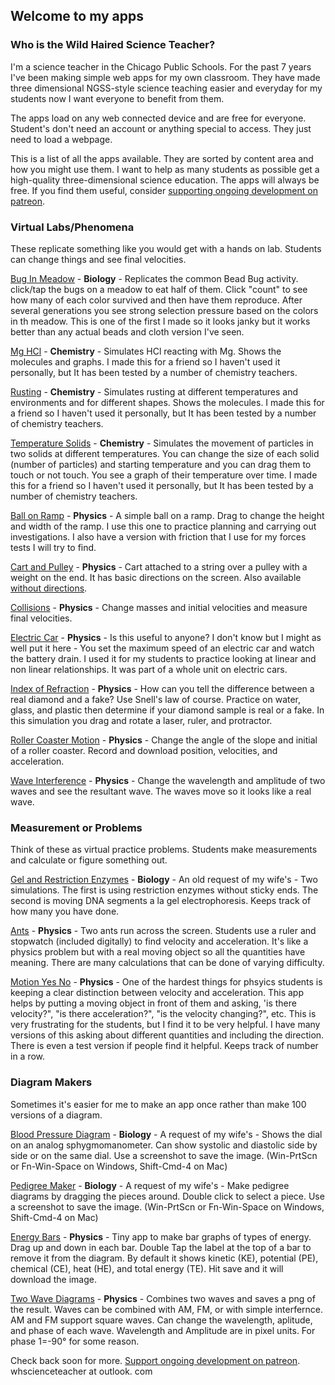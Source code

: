 ## Welcome to my apps

### Who is the Wild Haired Science Teacher?
I'm a science teacher in the Chicago Public Schools. For the past 7 years I've been making simple web apps for my own classroom. They have made three dimensional NGSS-style science teaching easier and everyday for my students now I want everyone to benefit from them. 

The apps load on any web connected device and are free for everyone. Student's don't need an account or anything special to access. They just need to load a webpage. 

This is a list of all the apps available. They are sorted by content area and how you might use them. I want to help as many students as possible get a high-quality three-dimensional science education. The apps will always be free. If you find them useful, consider [supporting ongoing development on patreon](https://www.patreon.com/whscienceteacher).


### Virtual Labs/Phenomena
These replicate something like you would get with a hands on lab. Students can change things and see final velocities. 

[Bug In Meadow](./buginmeadow/) - **Biology** - Replicates the common Bead Bug activity. click/tap the bugs on a meadow to eat half of them. Click "count" to see how many of each color survived and then have them reproduce. After several generations you see strong selection pressure based on the colors in th meadow. This is one of the first I made so it looks janky but it works better than any actual beads and cloth version I've seen. 

[Mg HCl](./mghcl/) - **Chemistry** - Simulates HCl reacting with Mg. Shows the molecules and graphs. I made this for a friend so I haven't used it personally, but It has been tested by a number of chemistry teachers.

[Rusting](./rusting/) - **Chemistry** - Simulates rusting at different temperatures and environments and for different shapes. Shows the molecules. I made this for a friend so I haven't used it personally, but It has been tested by a number of chemistry teachers. 

[Temperature Solids](./temperaturesolids) - **Chemistry** - Simulates the movement of particles in two solids at different temperatures. You can change the size of each solid (number of particles) and starting temperature and you can drag them to touch or not touch. You see a graph of their temperature over time. I made this for a friend so I haven't used it personally, but It has been tested by a number of chemistry teachers. 

[Ball on Ramp](./ballramp) - **Physics** - A simple ball on a ramp. Drag to change the height and width of the ramp. I use this one to practice planning and carrying out investigations. I also have a version with friction that I use for my forces tests I will try to find. 

[Cart and Pulley](./cartpulley) - **Physics** - Cart attached to a string over a pulley with a weight on the end. It has basic directions on the screen. Also available  [without directions](./cartpulleynodirections).

[Collisions](./collisions/) - **Physics** - Change masses and initial velocities and measure final velocities.

[Electric Car](./electriccar/) - **Physics** - Is this useful to anyone? I don't know but I might as well put it here - You set the maximum speed of an electric car and watch the battery drain. I used it for my students to practice looking at linear and non linear relationships. It was part of a whole unit on electric cars. 

[Index of Refraction](./ior/) - **Physics** - How can you tell the difference between a real diamond and a fake? Use Snell's law of course. Practice on water, glass, and plastic then determine if your diamond sample is real or a fake. In this simulation you drag and rotate a laser, ruler, and protractor. 

[Roller Coaster Motion](./rollercoastermotion/) - **Physics** - Change the angle of the slope and initial of a roller coaster. Record and download position, velocities, and acceleration.

[Wave Interference](./waveinterference/) - **Physics** - Change the wavelength and amplitude of two waves and see the resultant wave. The waves move so it looks like a real wave. 


### Measurement or Problems
Think of these as virtual practice problems. Students make measurements and calculate or figure something out. 

[Gel and Restriction Enzymes](./gelre/) - **Biology** - An old request of my wife's - Two simulations. The first is using restriction enzymes without sticky ends. The second is moving DNA segments a la gel electrophoresis. Keeps track of how many you have done. 

[Ants](./ants) - **Physics** - Two ants run across the screen. Students use a ruler and stopwatch (included digitally) to find velocity and acceleration. It's like a physics problem but with a real moving object so all the quantities have meaning. There are many calculations that can be done of varying difficulty.

[Motion Yes No](./motionyn) - **Physics** - One of the hardest things for phsyics students is keeping a clear distinction between velocity and acceleration. This app helps by putting a moving object in front of them and asking, 'is there velocity?", "is there acceleration?", "is the velocity changing?", etc. This is very frustrating for the students, but I find it to be very helpful. I have many versions of this asking about different quantities and including the direction. There is even a test version if people find it helpful. Keeps track of number in a row.

### Diagram Makers
Sometimes it's easier for me to make an app once rather than make 100 versions of a diagram.

[Blood Pressure Diagram](./bpdiagram/) - **Biology** - A request of my wife's - Shows the dial on an analog sphygmomanometer. Can show systolic and diastolic side by side or on the same dial. Use a screenshot to save the image. (Win-PrtScn or Fn-Win-Space on Windows, Shift-Cmd-4 on Mac)

[Pedigree Maker](./pedigree/) - **Biology** - A request of my wife's - Make pedigree diagrams by dragging the pieces around. Double click to select a piece. Use a screenshot to save the image. (Win-PrtScn or Fn-Win-Space on Windows, Shift-Cmd-4 on Mac)

[Energy Bars](./energybars/) - **Physics** - Tiny app to make bar graphs of types of energy. Drag up and down in each bar. Double Tap the label at the top of a bar to remove it from the diagram. By default it shows kinetic (KE), potential (PE), chemical (CE), heat (HE), and total energy (TE). Hit save and it will download the image.

[Two Wave Diagrams](./twowavediagrams) - **Physics** - Combines two waves and saves a png of the result. Waves can be combined with AM, FM, or with simple interfernce. AM and FM support square waves. Can change the wavelength, aplitude, and phase of each wave. Wavelength and Amplitude are in pixel units. For phase 1=-90° for some reason.

Check back soon for more. [Support ongoing development on patreon](https://www.patreon.com/whscienceteacher). whscienceteacher at outlook. com
